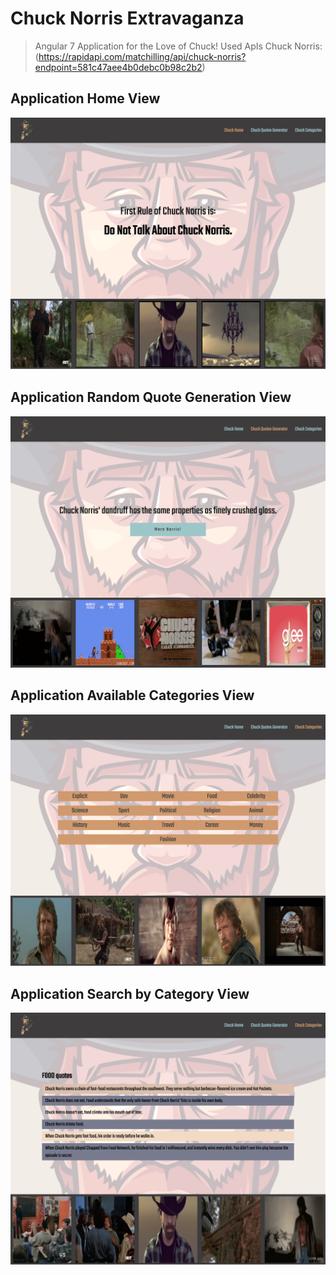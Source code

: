 # Chuck Norris Extravaganza

> Angular 7 Application for the Love of Chuck!
> Used ApIs 
Chuck Norris: (https://rapidapi.com/matchilling/api/chuck-norris?endpoint=581c47aee4b0debc0b98c2b2) 

## Application Home View

![Application Home View ](https://raw.githubusercontent.com/amirasalah/Chuck-Norris-Extravaganza/master/src/assets/screencapture-localhost-4200-2019-02-02-18_05_33.jpg)

## Application Random Quote Generation View

![Application Random Quote Generation View ](https://raw.githubusercontent.com/amirasalah/Chuck-Norris-Extravaganza/master/src/assets/screencapture-localhost-4200-random-2019-02-02-18_06_52.jpg)

## Application Available Categories View

![Application Available Categories View ](https://raw.githubusercontent.com/amirasalah/Chuck-Norris-Extravaganza/master/src/assets/screencapture-localhost-4200-categories-2019-02-02-18_07_21.jpg)

## Application Search by Category View

![Application Search by Category View ](https://raw.githubusercontent.com/amirasalah/Chuck-Norris-Extravaganza/master/src/assets/screencapture-localhost-4200-categories-food-2019-02-02-18_07_44.jpg)